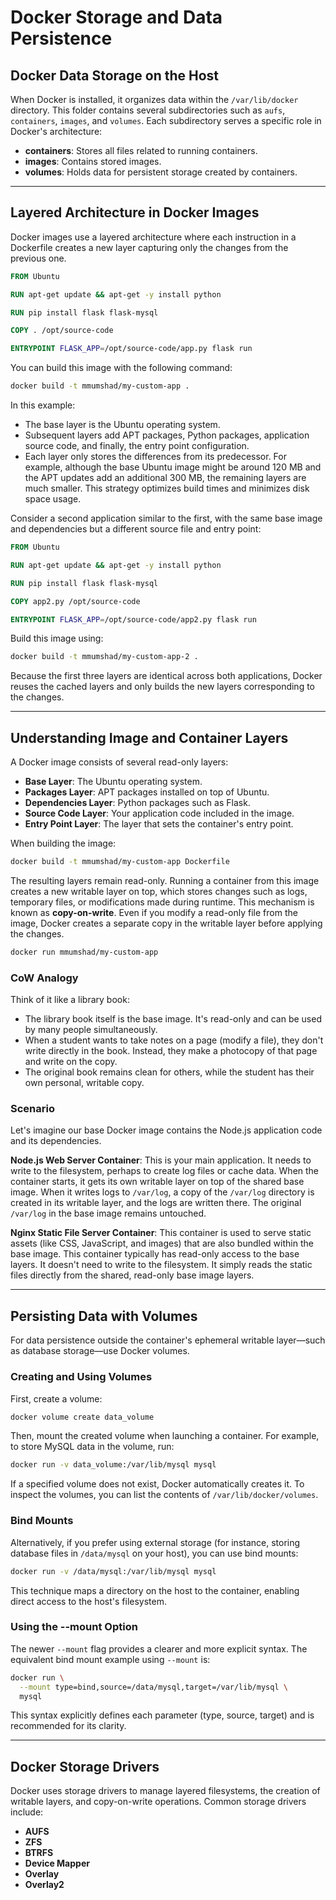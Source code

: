 # Docker Storage and Data Persistence

## Docker Data Storage on the Host

When Docker is installed, it organizes data within the `/var/lib/docker` directory. This folder contains several subdirectories such as `aufs`, `containers`, `images`, and `volumes`. Each subdirectory serves a specific role in Docker's architecture:

- **containers**: Stores all files related to running containers.
- **images**: Contains stored images.
- **volumes**: Holds data for persistent storage created by containers.

---

## Layered Architecture in Docker Images

Docker images use a layered architecture where each instruction in a Dockerfile creates a new layer capturing only the changes from the previous one.

```dockerfile
FROM Ubuntu

RUN apt-get update && apt-get -y install python

RUN pip install flask flask-mysql

COPY . /opt/source-code

ENTRYPOINT FLASK_APP=/opt/source-code/app.py flask run
```

You can build this image with the following command:

```sh
docker build -t mmumshad/my-custom-app .
```

In this example:

- The base layer is the Ubuntu operating system.
- Subsequent layers add APT packages, Python packages, application source code, and finally, the entry point configuration.
- Each layer only stores the differences from its predecessor. For example, although the base Ubuntu image might be around 120 MB and the APT updates add an additional 300 MB, the remaining layers are much smaller. This strategy optimizes build times and minimizes disk space usage.

Consider a second application similar to the first, with the same base image and dependencies but a different source file and entry point:

```dockerfile
FROM Ubuntu

RUN apt-get update && apt-get -y install python

RUN pip install flask flask-mysql

COPY app2.py /opt/source-code

ENTRYPOINT FLASK_APP=/opt/source-code/app2.py flask run
```

Build this image using:

```sh
docker build -t mmumshad/my-custom-app-2 .
```

Because the first three layers are identical across both applications, Docker reuses the cached layers and only builds the new layers corresponding to the changes.

---

## Understanding Image and Container Layers

A Docker image consists of several read-only layers:

- **Base Layer**: The Ubuntu operating system.
- **Packages Layer**: APT packages installed on top of Ubuntu.
- **Dependencies Layer**: Python packages such as Flask.
- **Source Code Layer**: Your application code included in the image.
- **Entry Point Layer**: The layer that sets the container's entry point.

When building the image:

```sh
docker build -t mmumshad/my-custom-app Dockerfile
```

The resulting layers remain read-only. Running a container from this image creates a new writable layer on top, which stores changes such as logs, temporary files, or modifications made during runtime. This mechanism is known as **copy-on-write**. Even if you modify a read-only file from the image, Docker creates a separate copy in the writable layer before applying the changes.

```sh
docker run mmumshad/my-custom-app
```

### CoW Analogy

Think of it like a library book:

- The library book itself is the base image. It's read-only and can be used by many people simultaneously.
- When a student wants to take notes on a page (modify a file), they don't write directly in the book. Instead, they make a photocopy of that page and write on the copy.
- The original book remains clean for others, while the student has their own personal, writable copy.

### Scenario

Let's imagine our base Docker image contains the Node.js application code and its dependencies.

**Node.js Web Server Container**: This is your main application. It needs to write to the filesystem, perhaps to create log files or cache data. When the container starts, it gets its own writable layer on top of the shared base image. When it writes logs to `/var/log`, a copy of the `/var/log` directory is created in its writable layer, and the logs are written there. The original `/var/log` in the base image remains untouched.

**Nginx Static File Server Container**: This container is used to serve static assets (like CSS, JavaScript, and images) that are also bundled within the base image. This container typically has read-only access to the base layers. It doesn't need to write to the filesystem. It simply reads the static files directly from the shared, read-only base image layers.

---

## Persisting Data with Volumes

For data persistence outside the container's ephemeral writable layer—such as database storage—use Docker volumes.

### Creating and Using Volumes

First, create a volume:

```sh
docker volume create data_volume
```

Then, mount the created volume when launching a container. For example, to store MySQL data in the volume, run:

```sh
docker run -v data_volume:/var/lib/mysql mysql
```

If a specified volume does not exist, Docker automatically creates it. To inspect the volumes, you can list the contents of `/var/lib/docker/volumes`.

### Bind Mounts

Alternatively, if you prefer using external storage (for instance, storing database files in `/data/mysql` on your host), you can use bind mounts:

```sh
docker run -v /data/mysql:/var/lib/mysql mysql
```

This technique maps a directory on the host to the container, enabling direct access to the host's filesystem.

### Using the --mount Option

The newer `--mount` flag provides a clearer and more explicit syntax. The equivalent bind mount example using `--mount` is:

```sh
docker run \
  --mount type=bind,source=/data/mysql,target=/var/lib/mysql \
  mysql
```

This syntax explicitly defines each parameter (type, source, target) and is recommended for its clarity.

---

## Docker Storage Drivers

Docker uses storage drivers to manage layered filesystems, the creation of writable layers, and copy-on-write operations. Common storage drivers include:

- **AUFS**
- **ZFS**
- **BTRFS**
- **Device Mapper**
- **Overlay**
- **Overlay2**
